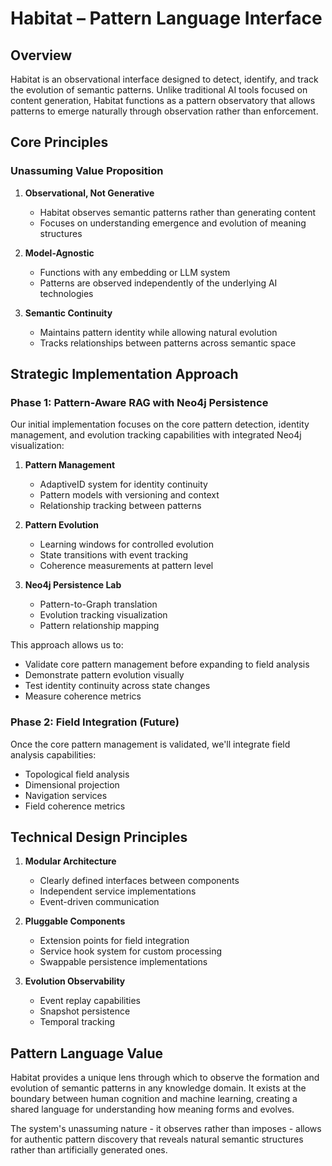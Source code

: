 # Habitat – Pattern Language Interface

## Overview

Habitat is an observational interface designed to detect, identify, and track the evolution of semantic patterns. Unlike traditional AI tools focused on content generation, Habitat functions as a pattern observatory that allows patterns to emerge naturally through observation rather than enforcement.

## Core Principles

### Unassuming Value Proposition

1. **Observational, Not Generative**
   - Habitat observes semantic patterns rather than generating content
   - Focuses on understanding emergence and evolution of meaning structures

2. **Model-Agnostic**
   - Functions with any embedding or LLM system
   - Patterns are observed independently of the underlying AI technologies

3. **Semantic Continuity**
   - Maintains pattern identity while allowing natural evolution
   - Tracks relationships between patterns across semantic space

## Strategic Implementation Approach

### Phase 1: Pattern-Aware RAG with Neo4j Persistence

Our initial implementation focuses on the core pattern detection, identity management, and evolution tracking capabilities with integrated Neo4j visualization:

1. **Pattern Management**
   - AdaptiveID system for identity continuity
   - Pattern models with versioning and context
   - Relationship tracking between patterns

2. **Pattern Evolution**
   - Learning windows for controlled evolution
   - State transitions with event tracking
   - Coherence measurements at pattern level

3. **Neo4j Persistence Lab**
   - Pattern-to-Graph translation
   - Evolution tracking visualization
   - Pattern relationship mapping

This approach allows us to:
- Validate core pattern management before expanding to field analysis
- Demonstrate pattern evolution visually
- Test identity continuity across state changes
- Measure coherence metrics

### Phase 2: Field Integration (Future)

Once the core pattern management is validated, we'll integrate field analysis capabilities:
- Topological field analysis
- Dimensional projection
- Navigation services
- Field coherence metrics

## Technical Design Principles

1. **Modular Architecture**
   - Clearly defined interfaces between components
   - Independent service implementations
   - Event-driven communication

2. **Pluggable Components**
   - Extension points for field integration
   - Service hook system for custom processing
   - Swappable persistence implementations

3. **Evolution Observability**
   - Event replay capabilities
   - Snapshot persistence
   - Temporal tracking

## Pattern Language Value

Habitat provides a unique lens through which to observe the formation and evolution of semantic patterns in any knowledge domain. It exists at the boundary between human cognition and machine learning, creating a shared language for understanding how meaning forms and evolves.

The system's unassuming nature - it observes rather than imposes - allows for authentic pattern discovery that reveals natural semantic structures rather than artificially generated ones.
